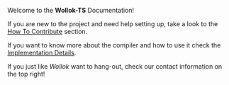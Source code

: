 Welcome to the **Wollok-TS** Documentation!

If you are new to the project and need help setting up, take a look to the [How To Contribute](How-To-Contribute) section.

If you want to know more about the compiler and how to use it check the [Implementation Details](Implementation-Details).

If you just like *Wollok* want to hang-out, check our contact information on the top right!
